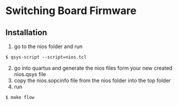 Switching Board Firmware
======================


Installation
----------------------
1. go to the nios folder and run 

```
$ qsys-script --script=nios.tcl
```
2. go into quartus and generate the nios files form your new created nios.qsys file
3. copy the nios.sopcinfo file from the nios folder into the top folder
4. run
```
$ make flow
```

